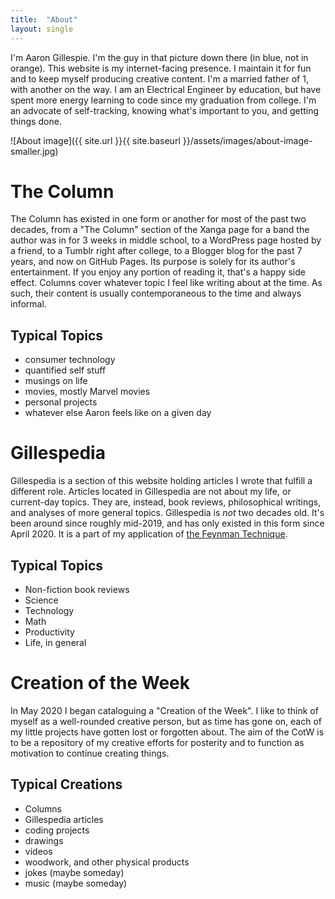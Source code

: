 ```yaml
---
title:  "About"
layout: single
---
```


I'm Aaron Gillespie. I'm the guy in that picture down there (in blue, not in orange). This website is my internet-facing presence. I maintain it for fun and to keep myself producing creative content. I'm a married father of 1, with another on the way. I am an Electrical Engineer by education, but have spent more energy learning to code since my graduation from college. I'm an advocate of self-tracking, knowing what's important to you, and getting things done.

![About image]({{ site.url }}{{ site.baseurl }}/assets/images/about-image-smaller.jpg)

# The Column
The Column has existed in one form or another for most of the past two decades, from a "The Column" section of the Xanga page for a band the author was in for 3 weeks in middle school, to a WordPress page hosted by a friend, to a Tumblr right after college, to a Blogger blog for the past 7 years, and now on GitHub Pages. Its purpose is solely for its author's entertainment. If you enjoy any portion of reading it, that's a happy side effect.
Columns cover whatever topic I feel like writing about at the time. As such, their content is usually contemporaneous to the time and always informal.
## Typical Topics
- consumer technology
- quantified self stuff
- musings on life
- movies, mostly Marvel movies
- personal projects
- whatever else Aaron feels like on a given day  

# Gillespedia
Gillespedia is a section of this website holding articles I wrote that fulfill a different role. Articles located in Gillespedia are not about my life, or current-day topics. They are, instead, book reviews, philosophical writings, and analyses of more general topics. Gillespedia is *not* two decades old. It's been around since roughly mid-2019, and has only existed in this form since April 2020.  It is a part of my application of [the Feynman Technique](https://doist.com/blog/feynman-technique/). 
## Typical Topics
- Non-fiction book reviews
- Science
- Technology
- Math
- Productivity
- Life, in general

# Creation of the Week
In May 2020 I began cataloguing a "Creation of the Week". I like to think of myself as a well-rounded creative person, but as time has gone on, each of my little projects have gotten lost or forgotten about. The aim of the CotW is to be a repository of my creative efforts for posterity and to function as motivation to continue creating things. 
## Typical Creations
- Columns
- Gillespedia articles
- coding projects
- drawings
- videos
- woodwork, and other physical products
- jokes (maybe someday)
- music (maybe someday)